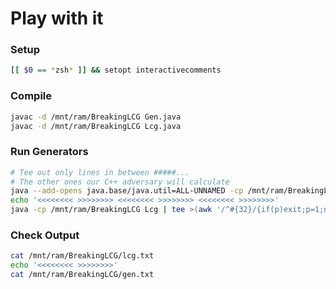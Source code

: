 # Play with it 

### Setup

```bash
[[ $0 == *zsh* ]] && setopt interactivecomments
```

### Compile

```bash
javac -d /mnt/ram/BreakingLCG Gen.java
javac -d /mnt/ram/BreakingLCG Lcg.java
```

### Run Generators

```bash
# Tee out only lines in between #####...
# The other ones our C++ adversary will calculate
java --add-opens java.base/java.util=ALL-UNNAMED -cp /mnt/ram/BreakingLCG Gen | tee >(awk '/^#{32}/{if(p)exit;p=1;next}p' > /mnt/ram/BreakingLCG/gen.txt)
echo '<<<<<<<< >>>>>>>> <<<<<<<< >>>>>>>> <<<<<<<< >>>>>>>>'
java -cp /mnt/ram/BreakingLCG Lcg | tee >(awk '/^#{32}/{if(p)exit;p=1;next}p' > /mnt/ram/BreakingLCG/lcg.txt)

```

### Check Output

```bash
cat /mnt/ram/BreakingLCG/lcg.txt
echo '<<<<<<<< >>>>>>>>'
cat /mnt/ram/BreakingLCG/gen.txt
```
